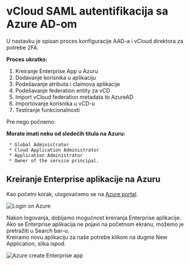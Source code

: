 # vCloud SAML autentifikacija sa Azure AD-om

U nastavku je opisan proces konfiguracije AAD-a i vCloud direktora za potrebe 2FA.

__Proces ukratko:__

1. Kreiranje Enterprise App u Azuru
2. Dodavanje korisnika u aplikaciju
3. Podešavanje atributa i claimova aplikacije
4. Podešavanje federation entity za vCD
5. Import vCloud federation metadata to AzureAD
6. Importovanje korisnika u vCD-u
7. Testiranje funkcionalnosti

Pre nego počnemo:

__Morate imati neku od sledećih titula na Azuru:__

``` 
 * Global Administrator
 * Cloud Application Administrator
 * Application Administrator
 * Owner of the service principal.
```

##  __Kreiranje Enterprise aplikacije na Azuru__

 Kao početni korak, ulogovaćemo se na [Azure portal](https://portal.azure.com). </br>

![Login on Azure](azurelogin.png)


 Nakon logovanja, dobijamo mogućnost kreiranja Enterprise aplikacije. </br>
 Ako se Enterprise aplikacija ne pojavi na početnom ekranu, možemo je pretražiti u Search bar-u.</br>
 Kreiramo novu aplikaciju za naše potrebe klikom na dugme New Application, slika ispod.


![Azure create Enterprise app](azureenterpriseapp.png)
